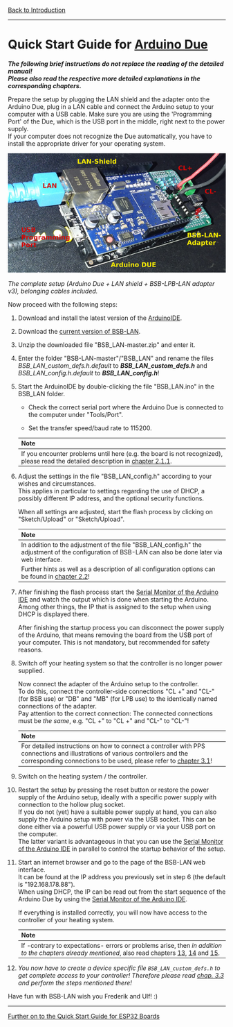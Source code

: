 [Back to Introduction](index2.md)  

   
---   
       
# Quick Start Guide for [Arduino Due](chap01.md#12-arduino-due)  
***The following brief instructions do not replace the reading of the detailed manual!***  
***Please also read the respective more detailed explanations in the corresponding chapters.***  
   
Prepare the setup by plugging the LAN shield and the adapter onto the Arduino Due, plug in a LAN cable and connect the Arduino setup to your computer with a USB cable. Make sure you are using the 'Programming Port' of the Due, which is the USB port in the middle, right next to the power supply.  
If your computer does not recognize the Due automatically, you have to install the appropriate driver for your operating system.  
  
<img src="https://raw.githubusercontent.com/1coderookie/BSB-LPB-LAN_EN/master/docs/pics/HW-Setup.jpg">
    
*The complete setup (Arduino Due + LAN shield + BSB-LPB-LAN adapter v3), belonging cables included.*      
  
Now proceed with the following steps:    
  
1. Download and install the latest version of the [ArduinoIDE](https://www.arduino.cc/en/Main/Software).  

2. Download the [current version of BSB-LAN](https://github.com/fredlcore/bsb_lan/archive/master.zip).  

3. Unzip the downloaded file "BSB_LAN-master.zip" and enter it.  

4. Enter the folder "BSB-LAN-master"/"BSB_LAN" and rename the files *BSB_LAN_custom_defs.h.default* to ***BSB_LAN_custom_defs.h*** and *BSB_LAN_config.h.default* to ***BSB_LAN_config.h***!  

5. Start the ArduinoIDE by double-clicking the file "BSB_LAN.ino" in the BSB_LAN folder.  
  
   - Check the correct serial port where the Arduino Due is connected to the computer under "Tools/Port".  
  
   - Set the transfer speed/baud rate to 115200.  
  
   | Note |
   |:-----|
   | If you encounter problems until here (e.g. the board is not recognized), please read the detailed description in [chapter 2.1.1](chap02.md#211-installation-onto-the-due). |    

6. Adjust the settings in the file "BSB_LAN_config.h" according to your wishes and circumstances.  
   This applies in particular to settings regarding the use of DHCP, a possibly different IP address, and the optional security functions.  
  
   When all settings are adjusted, start the flash process by clicking on "Sketch/Upload" or "Sketch/Upload".  
  
   | Note |
   |:-----|
   | In addition to the adjustment of the file "BSB_LAN_config.h" the adjustment of the configuration of BSB-LAN can also be done later via web interface. |   
   | Further hints as well as a description of all configuration options can be found in [chapter 2.2](chap02.md#22-configuration)! |    
  
7. After finishing the flash process start the [Serial Monitor of the Arduino IDE](chap12.md#122-serial-monitor) and watch the output which is done when starting the Arduino.  
   Among other things, the IP that is assigned to the setup when using DHCP is displayed there.  
  
   After finishing the startup process you can disconnect the power supply of the Arduino, that means  removing the board from the USB port of your computer. This is not mandatory, but recommended for safety reasons.  
  
8. Switch off your heating system so that the controller is no longer power supplied.  
  
   Now connect the adapter of the Arduino setup to the controller.  
   To do this, connect the controller-side connections "CL +" and "CL-" (for BSB use) or "DB" and "MB" (for LPB use) to the identically named connections of the adapter.  
   Pay attention to the correct connection: The connected connections must be *the same*, e.g. "CL +" to "CL +" and "CL-" to "CL-"!  

   | Note |
   |:-----|
   | For detailed instructions on how to connect a controller with PPS connections and illustrations of various controllers and the corresponding connections to be used, please refer to [chapter 3.1](chap03.md#31-connecting-the-adapter)! |    

9. Switch on the heating system / the controller.

10. Restart the setup by pressing the reset button or restore the power supply of the Arduino setup, ideally with a specific power supply with connection to the hollow plug socket.  
   If you do not (yet) have a suitable power supply at hand, you can also supply the Arduino setup with power via the USB socket. This can be done either via a powerful USB power supply or via your USB port on the computer.  
   The latter variant is advantageous in that you can use the [Serial Monitor of the Arduino IDE](chap12.md#122-serial-monitor) in parallel to control the startup behavior of the setup.  

11. Start an internet browser and go to the page of the BSB-LAN web interface.  
    It can be found at the IP address you previously set in step 6 (the default is "192.168.178.88").  
    When using DHCP, the IP can be read out from the start sequence of the Arduino Due by using the [Serial Monitor of the Arduino IDE](chap12.md#122-serial-monitor).  

    If everything is installed correctly, you will now have access to the controller of your heating system.  
    
    | Note |
    |:-----|
    | If -contrary to expectations- errors or problems arise, then *in addition to the chapters already mentioned*, also read chapters [13](chap13.md), [14](chap14.md) and [15](chap15.md). |    
  
12. *You now have to create a device specific file `BSB_LAN_custom_defs.h` to get complete access to your controller! Therefore please read [chap. 3.3](chap03.md#33-create-device-specific-parameter-list) and perform the steps mentioned there!*     

Have fun with BSB-LAN wish you Frederik and Ulf! :)  
      
---  

[Further on to the Quick Start Guide for ESP32 Boards](QSG_ESP32.md)      

